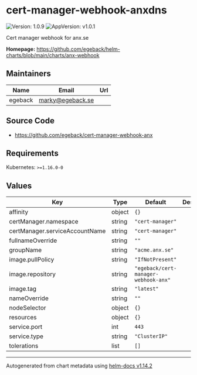 # cert-manager-webhook-anxdns

![Version: 1.0.9](https://img.shields.io/badge/Version-1.0.9-informational?style=flat-square) ![AppVersion: v1.0.1](https://img.shields.io/badge/AppVersion-v1.0.1-informational?style=flat-square)

Cert manager webhook for anx.se

**Homepage:** <https://github.com/egeback/helm-charts/blob/main/charts/anx-webhook>

## Maintainers

| Name | Email | Url |
| ---- | ------ | --- |
| egeback | <marky@egeback.se> |  |

## Source Code

* <https://github.com/egeback/cert-manager-webhook-anx>

## Requirements

Kubernetes: `>=1.16.0-0`

## Values

| Key | Type | Default | Description |
|-----|------|---------|-------------|
| affinity | object | `{}` |  |
| certManager.namespace | string | `"cert-manager"` |  |
| certManager.serviceAccountName | string | `"cert-manager"` |  |
| fullnameOverride | string | `""` |  |
| groupName | string | `"acme.anx.se"` |  |
| image.pullPolicy | string | `"IfNotPresent"` |  |
| image.repository | string | `"egeback/cert-manager-webhook-anx"` |  |
| image.tag | string | `"latest"` |  |
| nameOverride | string | `""` |  |
| nodeSelector | object | `{}` |  |
| resources | object | `{}` |  |
| service.port | int | `443` |  |
| service.type | string | `"ClusterIP"` |  |
| tolerations | list | `[]` |  |

----------------------------------------------
Autogenerated from chart metadata using [helm-docs v1.14.2](https://github.com/norwoodj/helm-docs/releases/v1.14.2)
